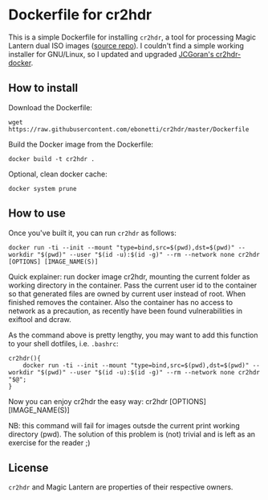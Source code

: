 # Dockerfile for cr2hdr
This is a simple Dockerfile for installing `cr2hdr`, a tool for processing Magic Lantern dual ISO images ([source repo](https://foss.heptapod.net/magic-lantern/magic-lantern)). I couldn't find a simple working installer for GNU/Linux, so I updated and upgraded [JCGoran's cr2hdr-docker](https://github.com/JCGoran/cr2hdr-docker).

## How to install
Download the Dockerfile:
```
wget https://raw.githubusercontent.com/ebonetti/cr2hdr/master/Dockerfile
```
Build the Docker image from the Dockerfile:
```
docker build -t cr2hdr .
```
Optional, clean docker cache:
```
docker system prune
```

## How to use
Once you've built it, you can run `cr2hdr` as follows:
```
docker run -ti --init --mount "type=bind,src=$(pwd),dst=$(pwd)" --workdir "$(pwd)" --user "$(id -u):$(id -g)" --rm --network none cr2hdr [OPTIONS] [IMAGE_NAME(S)]
```

Quick explainer: run docker image cr2hdr, mounting the current folder as working directory in the container. Pass the current user id to the container so that generated files are owned by current user instead of root. When finished removes the container. Also the container has no access to network as a precaution, as recently have been found vulnerabilities in exiftool and dcraw.

As the command above is pretty lengthy, you may want to add this function to your shell dotfiles, i.e. `.bashrc`:
```
cr2hdr(){
    docker run -ti --init --mount "type=bind,src=$(pwd),dst=$(pwd)" --workdir "$(pwd)" --user "$(id -u):$(id -g)" --rm --network none cr2hdr "$@";
}
```

Now you can enjoy cr2hdr the easy way: cr2hdr [OPTIONS] [IMAGE_NAME(S)]

NB: this command will fail for images outsde the current print working directory (pwd). The solution of this problem is (not) trivial and is left as an exercise for the reader ;)


## License
`cr2hdr` and Magic Lantern are properties of their respective owners.
